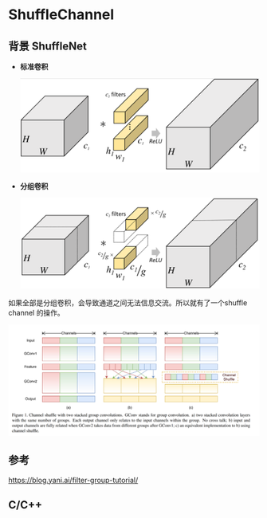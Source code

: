 # ShuffleChannel



## 背景 ShuffleNet



- **标准卷积**

  ![image-20230406154819381](ShuffleChannel.assets/image-20230406154819381.png)

- **分组卷积**

  ![image-20230406154858535](ShuffleChannel.assets/image-20230406154858535.png)

如果全部是分组卷积，会导致通道之间无法信息交流。所以就有了一个shuffle channel 的操作。

![image-20230406154202245](ShuffleChannel.assets/image-20230406154202245.png)

##  参考

https://blog.yani.ai/filter-group-tutorial/





## C/C++